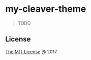 # my-cleaver-theme

> TODO

## License

[The MIT License](http://piecioshka.mit-license.org) @ 2017
